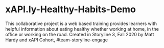 # xAPI.ly-Healthy-Habits-Demo
This collaborative project is a web based training provides learners with helpful information about eating healthy whether working at home, in the office or working on the road. Created in Storyline 3, Fall 2020 by Matt Hardy and xAPI Cohort, #team-storyline-engage
